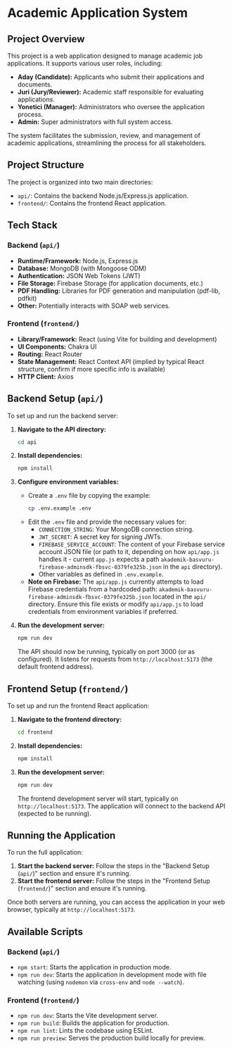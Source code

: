 # Academic Application System

## Project Overview

This project is a web application designed to manage academic job applications. It supports various user roles, including:

*   **Aday (Candidate):** Applicants who submit their applications and documents.
*   **Juri (Jury/Reviewer):** Academic staff responsible for evaluating applications.
*   **Yonetici (Manager):** Administrators who oversee the application process.
*   **Admin:** Super administrators with full system access.

The system facilitates the submission, review, and management of academic applications, streamlining the process for all stakeholders.

## Project Structure

The project is organized into two main directories:

*   `api/`: Contains the backend Node.js/Express.js application.
*   `frontend/`: Contains the frontend React application.

## Tech Stack

### Backend (`api/`)

*   **Runtime/Framework:** Node.js, Express.js
*   **Database:** MongoDB (with Mongoose ODM)
*   **Authentication:** JSON Web Tokens (JWT)
*   **File Storage:** Firebase Storage (for application documents, etc.)
*   **PDF Handling:** Libraries for PDF generation and manipulation (pdf-lib, pdfkit)
*   **Other:** Potentially interacts with SOAP web services.

### Frontend (`frontend/`)

*   **Library/Framework:** React (using Vite for building and development)
*   **UI Components:** Chakra UI
*   **Routing:** React Router
*   **State Management:** React Context API (implied by typical React structure, confirm if more specific info is available)
*   **HTTP Client:** Axios

## Backend Setup (`api/`)

To set up and run the backend server:

1.  **Navigate to the API directory:**
    ```bash
    cd api
    ```

2.  **Install dependencies:**
    ```bash
    npm install
    ```

3.  **Configure environment variables:**
    *   Create a `.env` file by copying the example:
        ```bash
        cp .env.example .env
        ```
    *   Edit the `.env` file and provide the necessary values for:
        *   `CONNECTION_STRING`: Your MongoDB connection string.
        *   `JWT_SECRET`: A secret key for signing JWTs.
        *   `FIREBASE_SERVICE_ACCOUNT`: The content of your Firebase service account JSON file (or path to it, depending on how `api/app.js` handles it - current `app.js` expects a path `akademik-basvuru-firebase-adminsdk-fbsvc-0379fe325b.json` in the `api` directory).
        *   Other variables as defined in `.env.example`.
    *   **Note on Firebase:** The `api/app.js` currently attempts to load Firebase credentials from a hardcoded path: `akademik-basvuru-firebase-adminsdk-fbsvc-0379fe325b.json` located in the `api/` directory. Ensure this file exists or modify `api/app.js` to load credentials from environment variables if preferred.

4.  **Run the development server:**
    ```bash
    npm run dev
    ```
    The API should now be running, typically on port 3000 (or as configured). It listens for requests from `http://localhost:5173` (the default frontend address).

## Frontend Setup (`frontend/`)

To set up and run the frontend React application:

1.  **Navigate to the frontend directory:**
    ```bash
    cd frontend
    ```

2.  **Install dependencies:**
    ```bash
    npm install
    ```

3.  **Run the development server:**
    ```bash
    npm run dev
    ```
    The frontend development server will start, typically on `http://localhost:5173`. The application will connect to the backend API (expected to be running).

## Running the Application

To run the full application:

1.  **Start the backend server:** Follow the steps in the "Backend Setup (`api/`)" section and ensure it's running.
2.  **Start the frontend server:** Follow the steps in the "Frontend Setup (`frontend/`)" section and ensure it's running.

Once both servers are running, you can access the application in your web browser, typically at `http://localhost:5173`.

## Available Scripts

### Backend (`api/`)

*   `npm start`: Starts the application in production mode.
*   `npm run dev`: Starts the application in development mode with file watching (using `nodemon` via `cross-env` and `node --watch`).

### Frontend (`frontend/`)

*   `npm run dev`: Starts the Vite development server.
*   `npm run build`: Builds the application for production.
*   `npm run lint`: Lints the codebase using ESLint.
*   `npm run preview`: Serves the production build locally for preview.
